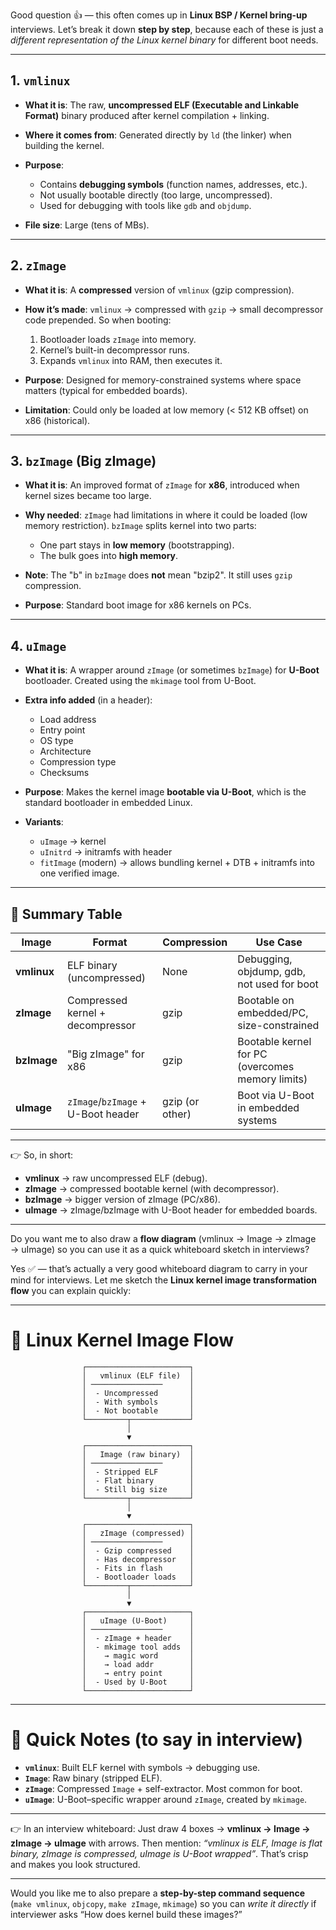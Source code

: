 Good question 👍 — this often comes up in **Linux BSP / Kernel bring-up** interviews.
Let’s break it down **step by step**, because each of these is just a *different representation of the Linux kernel binary* for different boot needs.

---

## 1. **`vmlinux`**

* **What it is**:
  The raw, **uncompressed ELF (Executable and Linkable Format)** binary produced after kernel compilation + linking.
* **Where it comes from**:
  Generated directly by `ld` (the linker) when building the kernel.
* **Purpose**:

  * Contains **debugging symbols** (function names, addresses, etc.).
  * Not usually bootable directly (too large, uncompressed).
  * Used for debugging with tools like `gdb` and `objdump`.
* **File size**: Large (tens of MBs).

---

## 2. **`zImage`**

* **What it is**:
  A **compressed** version of `vmlinux` (gzip compression).
* **How it’s made**:
  `vmlinux` → compressed with `gzip` → small decompressor code prepended.
  So when booting:

  1. Bootloader loads `zImage` into memory.
  2. Kernel’s built-in decompressor runs.
  3. Expands `vmlinux` into RAM, then executes it.
* **Purpose**:
  Designed for memory-constrained systems where space matters (typical for embedded boards).
* **Limitation**:
  Could only be loaded at low memory (< 512 KB offset) on x86 (historical).

---

## 3. **`bzImage` (Big zImage)**

* **What it is**:
  An improved format of `zImage` for **x86**, introduced when kernel sizes became too large.
* **Why needed**:
  `zImage` had limitations in where it could be loaded (low memory restriction).
  `bzImage` splits kernel into two parts:

  * One part stays in **low memory** (bootstrapping).
  * The bulk goes into **high memory**.
* **Note**: The "b" in `bzImage` does **not** mean "bzip2". It still uses `gzip` compression.
* **Purpose**:
  Standard boot image for x86 kernels on PCs.

---

## 4. **`uImage`**

* **What it is**:
  A wrapper around `zImage` (or sometimes `bzImage`) for **U-Boot** bootloader.
  Created using the `mkimage` tool from U-Boot.
* **Extra info added** (in a header):

  * Load address
  * Entry point
  * OS type
  * Architecture
  * Compression type
  * Checksums
* **Purpose**:
  Makes the kernel image **bootable via U-Boot**, which is the standard bootloader in embedded Linux.
* **Variants**:

  * `uImage` → kernel
  * `uInitrd` → initramfs with header
  * `fitImage` (modern) → allows bundling kernel + DTB + initramfs into one verified image.

---

## 📌 Summary Table

| Image       | Format                             | Compression     | Use Case                                         |
| ----------- | ---------------------------------- | --------------- | ------------------------------------------------ |
| **vmlinux** | ELF binary (uncompressed)          | None            | Debugging, objdump, gdb, not used for boot       |
| **zImage**  | Compressed kernel + decompressor   | gzip            | Bootable on embedded/PC, size-constrained        |
| **bzImage** | "Big zImage" for x86               | gzip            | Bootable kernel for PC (overcomes memory limits) |
| **uImage**  | `zImage`/`bzImage` + U-Boot header | gzip (or other) | Boot via U-Boot in embedded systems              |

---

👉 So, in short:

* **vmlinux** → raw uncompressed ELF (debug).
* **zImage** → compressed bootable kernel (with decompressor).
* **bzImage** → bigger version of zImage (PC/x86).
* **uImage** → zImage/bzImage with U-Boot header for embedded boards.

---

Do you want me to also draw a **flow diagram** (vmlinux → Image → zImage → uImage) so you can use it as a quick whiteboard sketch in interviews?


Yes ✅ — that’s actually a very good whiteboard diagram to carry in your mind for interviews.
Let me sketch the **Linux kernel image transformation flow** you can explain quickly:

---

# 🐧 Linux Kernel Image Flow

```
                ┌───────────────────────┐
                │   vmlinux (ELF file)  │
                │ ────────────────      │
                │  - Uncompressed       │
                │  - With symbols       │
                │  - Not bootable       │
                └─────────┬─────────────┘
                          │
                          ▼
                ┌───────────────────────┐
                │   Image (raw binary)  │
                │ ────────────────      │
                │  - Stripped ELF       │
                │  - Flat binary        │
                │  - Still big size     │
                └─────────┬─────────────┘
                          │
                          ▼
                ┌───────────────────────┐
                │   zImage (compressed) │
                │ ────────────────      │
                │  - Gzip compressed    │
                │  - Has decompressor   │
                │  - Fits in flash      │
                │  - Bootloader loads   │
                └─────────┬─────────────┘
                          │
                          ▼
                ┌───────────────────────┐
                │   uImage (U-Boot)     │
                │ ────────────────      │
                │  - zImage + header    │
                │  - mkimage tool adds  │
                │    → magic word       │
                │    → load addr        │
                │    → entry point      │
                │  - Used by U-Boot     │
                └───────────────────────┘
```

---

# 📌 Quick Notes (to say in interview)

* **`vmlinux`**: Built ELF kernel with symbols → debugging use.
* **`Image`**: Raw binary (stripped ELF).
* **`zImage`**: Compressed `Image` + self-extractor. Most common for boot.
* **`uImage`**: U-Boot–specific wrapper around `zImage`, created by `mkimage`.

---

👉 In an interview whiteboard:
Just draw 4 boxes → **vmlinux → Image → zImage → uImage** with arrows.
Then mention: *“vmlinux is ELF, Image is flat binary, zImage is compressed, uImage is U-Boot wrapped”*.
That’s crisp and makes you look structured.

---

Would you like me to also prepare a **step-by-step command sequence** (`make vmlinux`, `objcopy`, `make zImage`, `mkimage`) so you can *write it directly* if interviewer asks “How does kernel build these images?”
